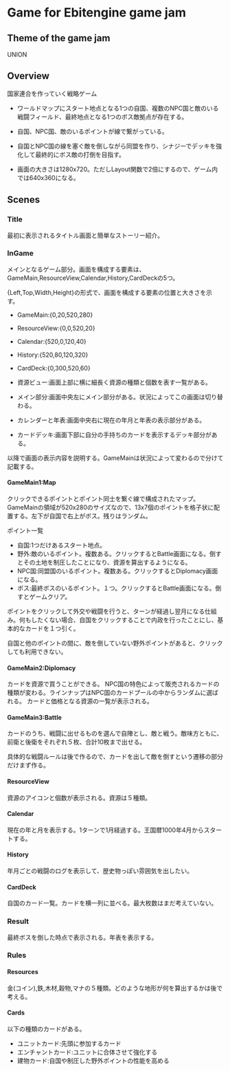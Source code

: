 # Game for Ebitengine game jam

## Theme of the game jam

UNION

## Overview

国家連合を作っていく戦略ゲーム

- ワールドマップにスタート地点となる1つの自国、複数のNPC国と敵のいる戦闘フィールド、最終地点となる1つのボス敵拠点が存在する。
- 自国、NPC国、敵のいるポイントが線で繋がっている。
- 自国とNPC国の線を塞ぐ敵を倒しながら同盟を作り、シナジーでデッキを強化して最終的にボス敵の打倒を目指す。

- 画面の大きさは1280x720。ただしLayout関数で2倍にするので、ゲーム内では640x360になる。

## Scenes

### Title

最初に表示されるタイトル画面と簡単なストーリー紹介。

### InGame

メインとなるゲーム部分。画面を構成する要素は、GameMain,ResourceView,Calendar,History,CardDeckの5つ。

{Left,Top,Width,Height}の形式で、画面を構成する要素の位置と大きさを示す。

- GameMain:{0,20,520,280}
- ResourceView:{0,0,520,20}
- Calendar:{520,0,120,40}
- History:{520,80,120,320}
- CardDeck:{0,300,520,60}


- 資源ビュー:画面上部に横に細長く資源の種類と個数を表す一覧がある。
- メイン部分:画面中央左にメイン部分がある。状況によってこの画面は切り替わる。
- カレンダーと年表:画面中央右に現在の年月と年表の表示部分がある。
- カードデッキ:画面下部に自分の手持ちのカードを表示するデッキ部分がある。

以降で画面の表示内容を説明する。GameMainは状況によって変わるので分けて記載する。

#### GameMain1:Map

クリックできるポイントとポイント同士を繋ぐ線で構成されたマップ。
GameMainの領域が520x280のサイズなので、13x7個のポイントを格子状に配置する。左下が自国で右上がボス。残りはランダム。

ポイント一覧
- 自国:1つだけあるスタート地点。
- 野外:敵のいるポイント。複数ある。クリックするとBattle画面になる。倒すとその土地を制圧したことになり、資源を算出するようになる。
- NPC国:同盟国のいるポイント。複数ある。クリックするとDiplomacy画面になる。
- ボス:最終ボスのいるポイント。１つ。クリックするとBattle画面になる。倒すとゲームクリア。

ポイントをクリックして外交や戦闘を行うと、ターンが経過し翌月になる仕組み。何もしたくない場合、自国をクリックすることで内政を行ったことにし、基本的なカードを１つ引く。

自国と他のポイントの間に、敵を倒していない野外ポイントがあると、クリックしても利用できない。

#### GameMain2:Diplomacy

カードを資源で買うことができる。
NPC国の特色によって販売されるカードの種類が変わる。ラインナップはNPC国のカードプールの中からランダムに選ばれる。
カードと価格となる資源の一覧が表示される。

#### GameMain3:Battle

カードのうち、戦闘に出せるものを選んで自陣とし、敵と戦う。敵味方ともに、前衛と後衛をそれぞれ５枚、合計10枚まで出せる。

具体的な戦闘ルールは後で作るので、カードを出して敵を倒すという遷移の部分だけまず作る。

#### ResourceView

資源のアイコンと個数が表示される。資源は５種類。

#### Calendar

現在の年と月を表示する。1ターンで1月経過する。王国暦1000年4月からスタートする。

#### History

年月ごとの戦闘のログを表示して、歴史物っぽい雰囲気を出したい。

#### CardDeck

自国のカード一覧。カードを横一列に並べる。最大枚数はまだ考えていない。

### Result

最終ボスを倒した時点で表示される。年表を表示する。

### Rules

#### Resources

金(コイン),鉄,木材,穀物,マナの５種類。どのような地形が何を算出するかは後で考える。

#### Cards

以下の種類のカードがある。

- ユニットカード:先頭に参加するカード
- エンチャントカード:ユニットに合体させて強化する
- 建物カード:自国や制圧した野外ポイントの性能を高める
